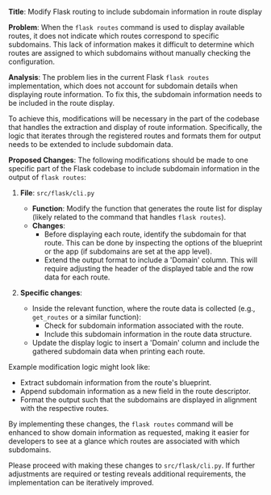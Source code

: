 **Title**: Modify Flask routing to include subdomain information in route display

**Problem**: 
When the `flask routes` command is used to display available routes, it does not indicate which routes correspond to specific subdomains. This lack of information makes it difficult to determine which routes are assigned to which subdomains without manually checking the configuration.

**Analysis**:
The problem lies in the current Flask `flask routes` implementation, which does not account for subdomain details when displaying route information. To fix this, the subdomain information needs to be included in the route display.

To achieve this, modifications will be necessary in the part of the codebase that handles the extraction and display of route information. Specifically, the logic that iterates through the registered routes and formats them for output needs to be extended to include subdomain data.

**Proposed Changes**:
The following modifications should be made to one specific part of the Flask codebase to include subdomain information in the output of `flask routes`:

1. **File**: `src/flask/cli.py`
   - **Function**: Modify the function that generates the route list for display (likely related to the command that handles `flask routes`).
   - **Changes**:
     - Before displaying each route, identify the subdomain for that route. This can be done by inspecting the options of the blueprint or the app (if subdomains are set at the app level).
     - Extend the output format to include a 'Domain' column. This will require adjusting the header of the displayed table and the row data for each route.

2. **Specific changes**:
   - Inside the relevant function, where the route data is collected (e.g., `get_routes` or a similar function):
     - Check for subdomain information associated with the route.
     - Include this subdomain information in the route data structure.
   - Update the display logic to insert a 'Domain' column and include the gathered subdomain data when printing each route.

Example modification logic might look like:
- Extract subdomain information from the route's blueprint.
- Append subdomain information as a new field in the route descriptor.
- Format the output such that the subdomains are displayed in alignment with the respective routes.

By implementing these changes, the `flask routes` command will be enhanced to show domain information as requested, making it easier for developers to see at a glance which routes are associated with which subdomains. 

Please proceed with making these changes to `src/flask/cli.py`. If further adjustments are required or testing reveals additional requirements, the implementation can be iteratively improved.